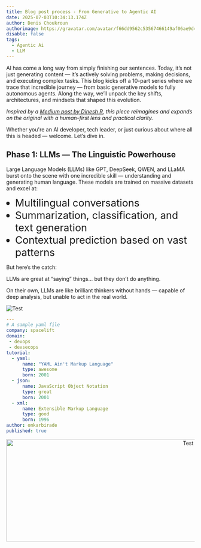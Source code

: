 ```yaml
---
title: Blog post process - From Generative to Agentic AI
date: 2025-07-03T10:34:13.174Z
author: Denis Choukroun
authorimage: https://gravatar.com/avatar/f66dd9562c53567466149af06ae9d4f1?s=96
disable: false
tags:
  - Agentic Ai
  - LLM
---
```

<style>
li {
   font-size: 27px;
   line-height: 33px;
   max-width: none;
}
</style>

AI has come a long way from simply finishing our sentences. Today, it’s not just generating content — it’s actively solving problems, making decisions, and executing complex tasks. This blog kicks off a 10-part series where we trace that incredible journey — from basic generative models to fully autonomous agents. Along the way, we’ll unpack the key shifts, architectures, and mindsets that shaped this evolution.

*Inspired by a [Medium post by Dinesh R](https://dineshr1493.medium.com/all-you-need-to-know-about-the-evolution-of-generative-ai-to-agentic-ai-65de72254a86), this piece reimagines and expands on the original with a human-first lens and practical clarity.*

Whether you're an AI developer, tech leader, or just curious about where all this is headed — welcome. Let’s dive in.

## Phase 1: LLMs — The Linguistic Powerhouse

Large Language Models (LLMs) like GPT, DeepSeek, QWEN, and LLaMA burst onto the scene with one incredible skill — understanding and generating human language. These models are trained on massive datasets and excel at:

* Multilingual conversations
* Summarization, classification, and text generation
* Contextual prediction based on vast patterns

But here’s the catch:

LLMs are great at “saying” things… but they don’t do anything.

On their own, LLMs are like brilliant thinkers without hands — capable of deep analysis, but unable to act in the real world.

![Test](/img/picture1-dinesh.png "Test")

```yaml
---
# A sample yaml file
company: spacelift
domain:
 - devops
 - devsecops
tutorial:
  - yaml:
      name: "YAML Ain't Markup Language"
      type: awesome
      born: 2001
  - json:
      name: JavaScript Object Notation
      type: great
      born: 2001
  - xml:
      name: Extensible Markup Language
      type: good
      born: 1996
author: omkarbirade
published: true
```

<center><img src="/img/picture1-dinesh.png" width="957" height="273" alt="Test" title="Test"></center>
